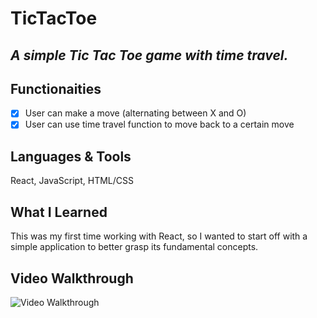 # TicTacToe
*A simple Tic Tac Toe game with time travel.*
---
## Functionaities
* [x] User can make a move (alternating between X and O)
* [x] User can use time travel function to move back to a certain move

## Languages & Tools
React, JavaScript, HTML/CSS

## What I Learned
This was my first time working with React, so I wanted to start off with a simple application to better grasp its fundamental concepts.

## Video Walkthrough
<img src='http://g.recordit.co/U8xZN3886M.gif' width='' alt='Video Walkthrough' />


